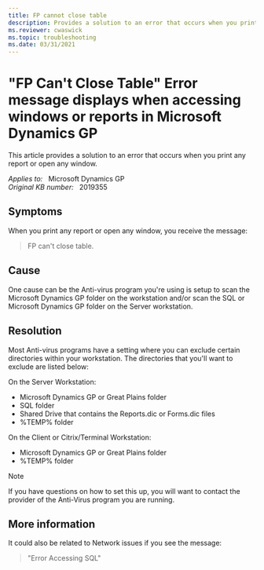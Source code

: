 ```yaml
---
title: FP cannot close table
description: Provides a solution to an error that occurs when you print any report or open any window.
ms.reviewer: cwaswick
ms.topic: troubleshooting
ms.date: 03/31/2021
---
```

# "FP Can't Close Table" Error message displays when accessing windows or reports in Microsoft Dynamics GP

This article provides a solution to an error that occurs when you print any report or open any window.

_Applies to:_ &nbsp; Microsoft Dynamics GP  
_Original KB number:_ &nbsp; 2019355

## Symptoms

When you print any report or open any window, you receive the message:  

> FP can't close table.

## Cause

One cause can be the Anti-virus program you're using is setup to scan the Microsoft Dynamics GP folder on the workstation and/or scan the SQL or Microsoft Dynamics GP folder on the Server workstation.

## Resolution

Most Anti-virus programs have a setting where you can exclude certain directories within your workstation. The directories that you'll want to exclude are listed below:

On the Server Workstation:

- Microsoft Dynamics GP or Great Plains folder
- SQL folder
- Shared Drive that contains the Reports.dic or Forms.dic files
- %TEMP% folder

On the Client or Citrix/Terminal Workstation:

- Microsoft Dynamics GP or Great Plains folder
- %TEMP% folder  

> [!NOTE]
> If you have questions on how to set this up, you will want to contact the provider of the Anti-Virus program you are running.

## More information

It could also be related to Network issues if you see the message:
> "Error Accessing SQL"
